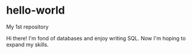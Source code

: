# hello-world
My 1st repository

Hi there!  I'm fond of databases and enjoy writing SQL.  Now I'm hoping to expand my skills.
